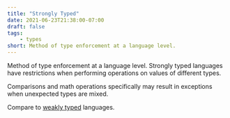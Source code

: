 ```yaml
---
title: "Strongly Typed"
date: 2021-06-23T21:38:00-07:00
draft: false
tags:
    - types
short: Method of type enforcement at a language level.
---
```


Method of type enforcement at a language level. Strongly typed languages have restrictions when performing operations on values of different types.

Comparisons and math operations specifically may result in exceptions when unexpected types are mixed.

Compare to [weakly typed](/glossary/weakly-typed) languages.
